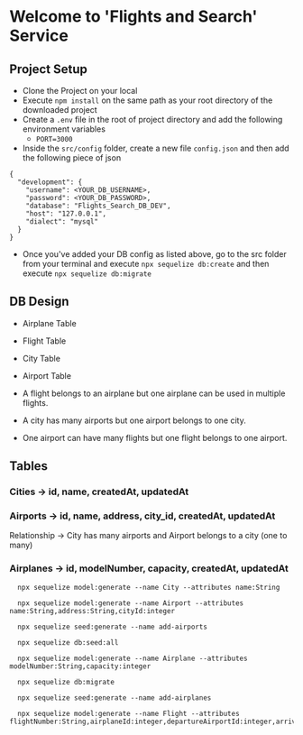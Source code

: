 <!--
/
    - src/
        index.js // server
        models/
        controllers/
        middlewares/
        services/
        utils/
        config/
        repository/
    - tests/ [later]
    - static/
    - temp/
-->

# Welcome to 'Flights and Search' Service

## Project Setup
- Clone the Project on your local
- Execute `npm install` on the same path as your root directory of the downloaded project
- Create a `.env` file in the root of project directory and add the following environment variables
    - `PORT=3000`
- Inside the `src/config` folder, create a new file `config.json` and then add the following piece of json

```
{
  "development": {
    "username": <YOUR_DB_USERNAME>,
    "password": <YOUR_DB_PASSWORD>,
    "database": "Flights_Search_DB_DEV",
    "host": "127.0.0.1",
    "dialect": "mysql"
  }
}
```
- Once you've added your DB config as listed above, go to the src folder from your terminal and execute `npx sequelize db:create`
and then execute 
`npx sequelize db:migrate`

## DB Design
  - Airplane Table
  - Flight Table
  - City Table
  - Airport Table
  
  - A flight belongs to an airplane but one airplane can be used in multiple flights.
  - A city has many airports but one airport belongs to one city.
  - One airport can have many flights but one flight belongs to one airport.


## Tables

### Cities -> id, name, createdAt, updatedAt
### Airports -> id, name, address, city_id, createdAt, updatedAt
  Relationship -> City has many airports and Airport belongs to a city (one to many)
### Airplanes -> id, modelNumber, capacity, createdAt, updatedAt

```
  npx sequelize model:generate --name City --attributes name:String

  npx sequelize model:generate --name Airport --attributes name:String,address:String,cityId:integer

  npx sequelize seed:generate --name add-airports

  npx sequelize db:seed:all

  npx sequelize model:generate --name Airplane --attributes modelNumber:String,capacity:integer

  npx sequelize db:migrate

  npx sequelize seed:generate --name add-airplanes

  npx sequelize model:generate --name Flight --attributes flightNumber:String,airplaneId:integer,departureAirportId:integer,arrivalAirportId:integer,arrivalTime:Date,departureTime:Date,price:integer,boardingGate:String,totalSeats:integer
```

